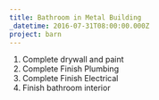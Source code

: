 ```yaml
---
title: Bathroom in Metal Building
_datetime: 2016-07-31T08:00:00.000Z
project: barn
---
```



1. Complete drywall and paint
2. Complete Finish Plumbing
3. Complete Finish Electrical
4. Finish bathroom interior